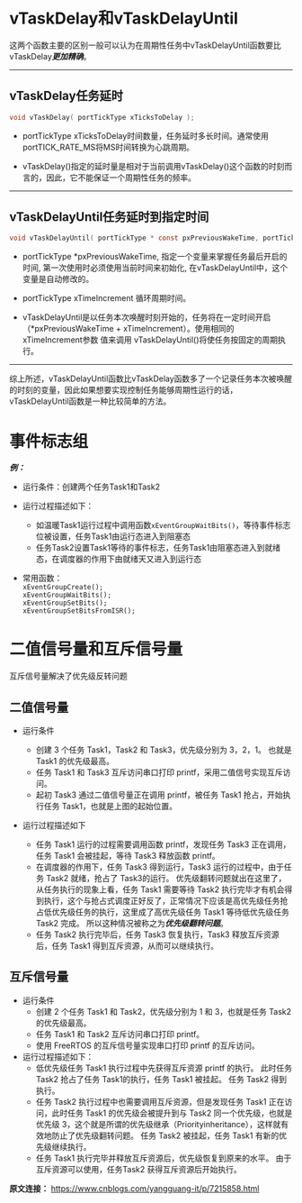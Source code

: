 # vTaskDelay和vTaskDelayUntil

这两个函数主要的区别一般可以认为在周期性任务中vTaskDelayUntil函数要比vTaskDelay***更加精确***。
***
## vTaskDelay任务延时
```c
void vTaskDelay( portTickType xTicksToDelay );
```
* portTickType xTicksToDelay时间数量，任务延时多长时间。通常使用portTICK_RATE_MS将MS时间转换为心跳周期。

* vTaskDelay()指定的延时量是相对于当前调用vTaskDelay()这个函数的时刻而言的，因此，它不能保证一个周期性任务的频率。
***
## vTaskDelayUntil任务延时到指定时间
```c
void vTaskDelayUntil( portTickType * const pxPreviousWakeTime, portTickType xTimeIncrement );
```
* portTickType *pxPreviousWakeTime, 指定一个变量来掌握任务最后开启的时间, 第一次使用时必须使用当前时间来初始化, 在vTaskDelayUntil中，这个变量是自动修改的。

* portTickType xTimeIncrement 循环周期时间。

* vTaskDelayUntil是以任务本次唤醒时刻开始的，任务将在一定时间开启（*pxPreviousWakeTime + xTimeIncrement）。使用相同的xTimeIncrement参数 值来调用 vTaskDelayUntil()将使任务按固定的周期执行。
***
综上所述，vTaskDelayUntil函数比vTaskDelay函数多了一个记录任务本次被唤醒的时刻的变量，因此如果想要实现控制任务能够周期性运行的话，vTaskDelayUntil函数是一种比较简单的方法。

# 事件标志组
***例：***

* 运行条件：创建两个任务Task1和Task2
* 运行过程描述如下：

    * 如温暖Task1运行过程中调用函数`xEventGroupWaitBits()`，等待事件标志位被设置，任务Task1由运行态进入到阻塞态
    * 任务Task2设置Task1等待的事件标志，任务Task1由阻塞态进入到就绪态，在调度器的作用下由就绪天又进入到运行态
* 常用函数：  
`xEventGroupCreate();`  
`xEventGroupWaitBits();`  
`xEventGroupSetBits();`  
`xEventGroupSetBitsFromISR();`

# 二值信号量和互斥信号量
互斥信号量解决了优先级反转问题

## 二值信号量
* 运行条件
    * 创建 3 个任务 Task1，Task2 和 Task3，优先级分别为 3，2，1。 也就是 Task1 的优先级最高。
    * 任务 Task1 和 Task3 互斥访问串口打印 printf，采用二值信号实现互斥访问。
    * 起初 Task3 通过二值信号量正在调用 printf，被任务 Task1 抢占，开始执行任务 Task1，也就是上图的起始位置。

* 运行过程描述如下
    * 任务 Task1 运行的过程需要调用函数 printf，发现任务 Task3 正在调用，任务 Task1 会被挂起，等待 Task3 释放函数 printf。
    * 在调度器的作用下，任务 Task3 得到运行，Task3 运行的过程中，由于任务 Task2 就绪，抢占了 Task3的运行。 优先级翻转问题就出在这里了，从任务执行的现象上看，任务 Task1 需要等待 Task2 执行完毕才有机会得到执行，这个与抢占式调度正好反了，正常情况下应该是高优先级任务抢占低优先级任务的执行，这里成了高优先级任务 Task1 等待低优先级任务 Task2 完成。 所以这种情况被称之为***优先级翻转问题***。
    * 任务 Task2 执行完毕后，任务 Task3 恢复执行，Task3 释放互斥资源后，任务 Task1 得到互斥资源，从而可以继续执行。

## 互斥信号量
* 运行条件
    * 创建 2 个任务 Task1 和 Task2，优先级分别为 1 和 3，也就是任务 Task2 的优先级最高。
    * 任务 Task1 和 Task2 互斥访问串口打印 printf。
    * 使用 FreeRTOS 的互斥信号量实现串口打印 printf 的互斥访问。
* 运行过程描述如下：
    * 低优先级任务 Task1 执行过程中先获得互斥资源 printf 的执行。 此时任务 Task2 抢占了任务 Task1的执行，任务 Task1 被挂起。 任务 Task2 得到执行。
    * 任务 Task2 执行过程中也需要调用互斥资源，但是发现任务 Task1 正在访问，此时任务 Task1 的优先级会被提升到与 Task2 同一个优先级，也就是优先级 3，这个就是所谓的优先级继承（Priorityinheritance），这样就有效地防止了优先级翻转问题。 任务 Task2 被挂起，任务 Task1 有新的优先级继续执行。
    * 任务 Task1 执行完毕并释放互斥资源后，优先级恢复到原来的水平。 由于互斥资源可以使用，任务Task2 获得互斥资源后开始执行。

**原文连接：** <https://www.cnblogs.com/yangguang-it/p/7215858.html>